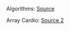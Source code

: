 Algorithms: [Source](https://www.freecodecamp.org)

Array Cardio: [Source 2](https://github.com/wesbos/JavaScript30/tree/master/04%20-%20Array%20Cardio%20Day%201)
